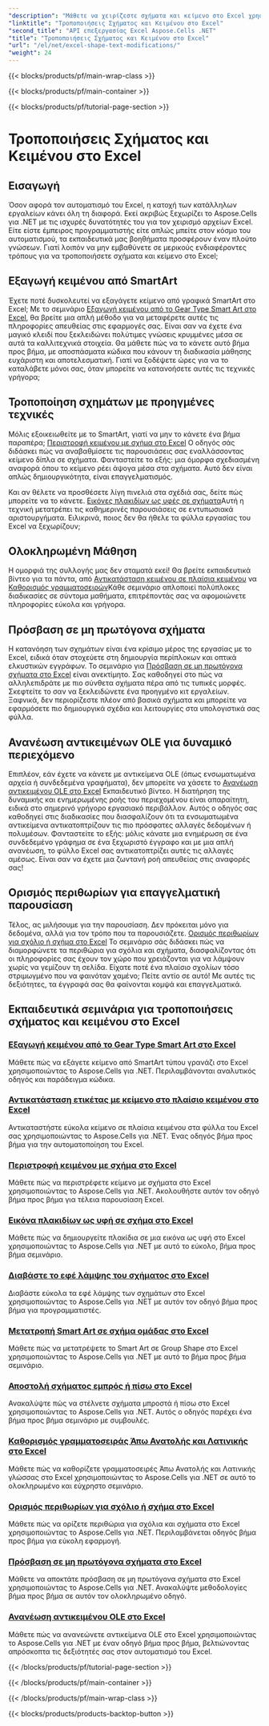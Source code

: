 ```yaml
---
"description": "Μάθετε να χειρίζεστε σχήματα και κείμενο στο Excel χρησιμοποιώντας το Aspose.Cells για .NET με εύχρηστα tutorials και πρακτικά παραδείγματα κώδικα."
"linktitle": "Τροποποιήσεις Σχήματος και Κειμένου στο Excel"
"second_title": "API επεξεργασίας Excel Aspose.Cells .NET"
"title": "Τροποποιήσεις Σχήματος και Κειμένου στο Excel"
"url": "/el/net/excel-shape-text-modifications/"
"weight": 24
---
```


{{< blocks/products/pf/main-wrap-class >}}

{{< blocks/products/pf/main-container >}}

{{< blocks/products/pf/tutorial-page-section >}}

# Τροποποιήσεις Σχήματος και Κειμένου στο Excel

## Εισαγωγή

Όσον αφορά τον αυτοματισμό του Excel, η κατοχή των κατάλληλων εργαλείων κάνει όλη τη διαφορά. Εκεί ακριβώς ξεχωρίζει το Aspose.Cells για .NET με τις ισχυρές δυνατότητές του για τον χειρισμό αρχείων Excel. Είτε είστε έμπειρος προγραμματιστής είτε απλώς μπείτε στον κόσμο του αυτοματισμού, τα εκπαιδευτικά μας βοηθήματα προσφέρουν έναν πλούτο γνώσεων. Γιατί λοιπόν να μην εμβαθύνετε σε μερικούς ενδιαφέροντες τρόπους για να τροποποιήσετε σχήματα και κείμενο στο Excel; 

## Εξαγωγή κειμένου από SmartArt

Έχετε ποτέ δυσκολευτεί να εξαγάγετε κείμενο από γραφικά SmartArt στο Excel; Με το σεμινάριο [Εξαγωγή κειμένου από το Gear Type Smart Art στο Excel](./extract-text-gear-smart-art-excel/), θα βρείτε μια απλή μέθοδο για να μεταφέρετε αυτές τις πληροφορίες απευθείας στις εφαρμογές σας. Είναι σαν να έχετε ένα μαγικό κλειδί που ξεκλειδώνει πολύτιμες γνώσεις κρυμμένες μέσα σε αυτά τα καλλιτεχνικά στοιχεία. Θα μάθετε πώς να το κάνετε αυτό βήμα προς βήμα, με αποσπάσματα κώδικα που κάνουν τη διαδικασία μάθησης ευχάριστη και αποτελεσματική. Γιατί να ξοδέψετε ώρες για να το καταλάβετε μόνοι σας, όταν μπορείτε να κατανοήσετε αυτές τις τεχνικές γρήγορα; 

## Τροποποίηση σχημάτων με προηγμένες τεχνικές

Μόλις εξοικειωθείτε με το SmartArt, γιατί να μην το κάνετε ένα βήμα παραπέρα; [Περιστροφή κειμένου με σχήμα στο Excel](./rotate-text-shape-excel/) Ο οδηγός σάς διδάσκει πώς να αναβαθμίσετε τις παρουσιάσεις σας εναλλάσσοντας κείμενο δίπλα σε σχήματα. Φανταστείτε το εξής: μια όμορφα σχεδιασμένη αναφορά όπου το κείμενο ρέει άψογα μέσα στα σχήματα. Αυτό δεν είναι απλώς δημιουργικότητα, είναι επαγγελματισμός.

Και αν θέλετε να προσθέσετε λίγη πινελιά στα σχέδιά σας, δείτε πώς μπορείτε να το κάνετε. [Εικόνες πλακιδίων ως υφές σε σχήματα](./tile-picture-texture-shape-excel/)Αυτή η τεχνική μετατρέπει τις καθημερινές παρουσιάσεις σε εντυπωσιακά αριστουργήματα. Ειλικρινά, ποιος δεν θα ήθελε τα φύλλα εργασίας του Excel να ξεχωρίζουν;

## Ολοκληρωμένη Μάθηση

Η ομορφιά της συλλογής μας δεν σταματά εκεί! Θα βρείτε εκπαιδευτικά βίντεο για τα πάντα, από [Αντικατάσταση κειμένου σε πλαίσια κειμένου](./replace-tag-text-textbox-excel/) να [Καθορισμός γραμματοσειρών](./specify-far-east-latin-font-excel/)Κάθε σεμινάριο απλοποιεί πολύπλοκες διαδικασίες σε σύντομα μαθήματα, επιτρέποντάς σας να αφομοιώνετε πληροφορίες εύκολα και γρήγορα.

## Πρόσβαση σε μη πρωτόγονα σχήματα

Η κατανόηση των σχημάτων είναι ένα κρίσιμο μέρος της εργασίας με το Excel, ειδικά όταν στοχεύετε στη δημιουργία περίπλοκων και οπτικά ελκυστικών εγγράφων. Το σεμινάριο για [Πρόσβαση σε μη πρωτόγονα σχήματα στο Excel](./access-non-primitive-shape-excel/) είναι ανεκτίμητο. Σας καθοδηγεί στο πώς να αλληλεπιδράτε με πιο σύνθετα σχήματα πέρα από τις τυπικές μορφές. Σκεφτείτε το σαν να ξεκλειδώνετε ένα προηγμένο κιτ εργαλείων. Ξαφνικά, δεν περιορίζεστε πλέον από βασικά σχήματα και μπορείτε να εφαρμόσετε πιο δημιουργικά σχέδια και λειτουργίες στα υπολογιστικά σας φύλλα.

## Ανανέωση αντικειμένων OLE για δυναμικό περιεχόμενο

Επιπλέον, εάν έχετε να κάνετε με αντικείμενα OLE (όπως ενσωματωμένα αρχεία ή συνδεδεμένα γραφήματα), δεν μπορείτε να χάσετε το [Ανανέωση αντικειμένου OLE στο Excel](./refresh-ole-object-excel/) Εκπαιδευτικό βίντεο. Η διατήρηση της δυναμικής και ενημερωμένης ροής του περιεχομένου είναι απαραίτητη, ειδικά στο σημερινό γρήγορο εργασιακό περιβάλλον. Αυτός ο οδηγός σας καθοδηγεί στις διαδικασίες που διασφαλίζουν ότι τα ενσωματωμένα αντικείμενα αντικατοπτρίζουν τις πιο πρόσφατες αλλαγές δεδομένων ή πολυμέσων. Φανταστείτε το εξής: μόλις κάνατε μια ενημέρωση σε ένα συνδεδεμένο γράφημα σε ένα ξεχωριστό έγγραφο και με μια απλή ανανέωση, το φύλλο Excel σας αντικατοπτρίζει αυτές τις αλλαγές αμέσως. Είναι σαν να έχετε μια ζωντανή ροή απευθείας στις αναφορές σας!

## Ορισμός περιθωρίων για επαγγελματική παρουσίαση

Τέλος, ας μιλήσουμε για την παρουσίαση. Δεν πρόκειται μόνο για δεδομένα, αλλά για τον τρόπο που τα παρουσιάζετε. [Ορισμός περιθωρίων για σχόλιο ή σχήμα στο Excel](./set-margins-comment-shape-excel/) Το σεμινάριο σάς διδάσκει πώς να διαμορφώνετε τα περιθώρια για σχόλια και σχήματα, διασφαλίζοντας ότι οι πληροφορίες σας έχουν τον χώρο που χρειάζονται για να λάμψουν χωρίς να γεμίζουν τη σελίδα. Είχατε ποτέ ένα πλαίσιο σχολίων τόσο στριμωγμένο που να φαινόταν χαμένο; Πείτε αντίο σε αυτό! Με αυτές τις δεξιότητες, τα έγγραφά σας θα φαίνονται κομψά και επαγγελματικά.

## Εκπαιδευτικά σεμινάρια για τροποποιήσεις σχήματος και κειμένου στο Excel
### [Εξαγωγή κειμένου από το Gear Type Smart Art στο Excel](./extract-text-gear-smart-art-excel/)
Μάθετε πώς να εξάγετε κείμενο από SmartArt τύπου γρανάζι στο Excel χρησιμοποιώντας το Aspose.Cells για .NET. Περιλαμβάνονται αναλυτικός οδηγός και παράδειγμα κώδικα.
### [Αντικατάσταση ετικέτας με κείμενο στο πλαίσιο κειμένου στο Excel](./replace-tag-text-textbox-excel/)
Αντικαταστήστε εύκολα κείμενο σε πλαίσια κειμένου στα φύλλα του Excel σας χρησιμοποιώντας το Aspose.Cells για .NET. Ένας οδηγός βήμα προς βήμα για την αυτοματοποίηση του Excel.
### [Περιστροφή κειμένου με σχήμα στο Excel](./rotate-text-shape-excel/)
Μάθετε πώς να περιστρέφετε κείμενο με σχήματα στο Excel χρησιμοποιώντας το Aspose.Cells για .NET. Ακολουθήστε αυτόν τον οδηγό βήμα προς βήμα για τέλεια παρουσίαση Excel.
### [Εικόνα πλακιδίων ως υφή σε σχήμα στο Excel](./tile-picture-texture-shape-excel/)
Μάθετε πώς να δημιουργείτε πλακίδια σε μια εικόνα ως υφή στο Excel χρησιμοποιώντας το Aspose.Cells για .NET με αυτό το εύκολο, βήμα προς βήμα σεμινάριο.
### [Διαβάστε το εφέ λάμψης του σχήματος στο Excel](./read-glow-effect-shape-excel/)
Διαβάστε εύκολα τα εφέ λάμψης των σχημάτων στο Excel χρησιμοποιώντας το Aspose.Cells για .NET με αυτόν τον οδηγό βήμα προς βήμα για προγραμματιστές.
### [Μετατροπή Smart Art σε σχήμα ομάδας στο Excel](./convert-smart-art-group-shape-excel/)
Μάθετε πώς να μετατρέψετε το Smart Art σε Group Shape στο Excel χρησιμοποιώντας το Aspose.Cells για .NET με αυτό το βήμα προς βήμα σεμινάριο.
### [Αποστολή σχήματος εμπρός ή πίσω στο Excel](./send-shape-front-back-excel/)
Ανακαλύψτε πώς να στέλνετε σχήματα μπροστά ή πίσω στο Excel χρησιμοποιώντας το Aspose.Cells για .NET. Αυτός ο οδηγός παρέχει ένα βήμα προς βήμα σεμινάριο με συμβουλές.
### [Καθορισμός γραμματοσειράς Άπω Ανατολής και Λατινικής στο Excel](./specify-far-east-latin-font-excel/)
Μάθετε πώς να καθορίζετε γραμματοσειρές Άπω Ανατολής και Λατινικής γλώσσας στο Excel χρησιμοποιώντας το Aspose.Cells για .NET σε αυτό το ολοκληρωμένο και εύχρηστο σεμινάριο.
### [Ορισμός περιθωρίων για σχόλιο ή σχήμα στο Excel](./set-margins-comment-shape-excel/)
Μάθετε πώς να ορίζετε περιθώρια για σχόλια και σχήματα στο Excel χρησιμοποιώντας το Aspose.Cells για .NET. Περιλαμβάνεται οδηγός βήμα προς βήμα για εύκολη εφαρμογή.
### [Πρόσβαση σε μη πρωτόγονα σχήματα στο Excel](./access-non-primitive-shape-excel/)
Μάθετε να αποκτάτε πρόσβαση σε μη πρωτόγονα σχήματα στο Excel χρησιμοποιώντας το Aspose.Cells για .NET. Ανακαλύψτε μεθοδολογίες βήμα προς βήμα σε αυτόν τον ολοκληρωμένο οδηγό.
### [Ανανέωση αντικειμένου OLE στο Excel](./refresh-ole-object-excel/)
Μάθετε πώς να ανανεώνετε αντικείμενα OLE στο Excel χρησιμοποιώντας το Aspose.Cells για .NET με έναν οδηγό βήμα προς βήμα, βελτιώνοντας απρόσκοπτα τις δεξιότητές σας στον αυτοματισμό του Excel.

{{< /blocks/products/pf/tutorial-page-section >}}

{{< /blocks/products/pf/main-container >}}

{{< /blocks/products/pf/main-wrap-class >}}

{{< blocks/products/products-backtop-button >}}
